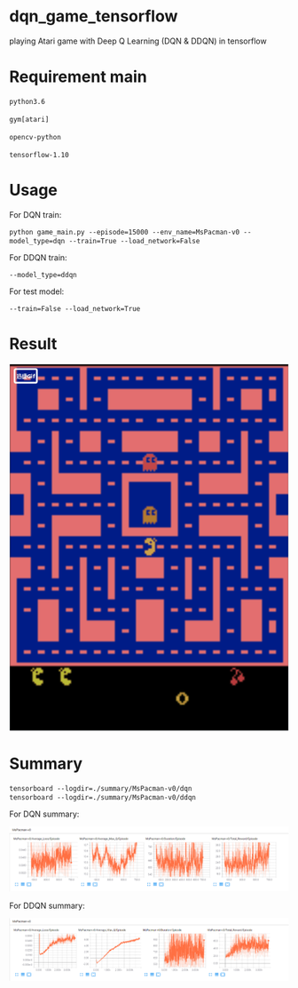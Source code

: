# dqn_game_tensorflow
playing Atari game with Deep Q Learning (DQN &amp; DDQN) in tensorflow
# Requirement main
	python3.6

	gym[atari]

	opencv-python

	tensorflow-1.10
# Usage
For DQN train:

	python game_main.py --episode=15000 --env_name=MsPacman-v0 --model_type=dqn --train=True --load_network=False

For DDQN train:

	--model_type=ddqn
	
For test model:
	
	--train=False --load_network=True
# Result
![game_test](https://github.com/demomagic/dqn_game_tensorflow/blob/master/img/img.gif)
# Summary
	tensorboard --logdir=./summary/MsPacman-v0/dqn
	tensorboard --logdir=./summary/MsPacman-v0/ddqn

For DQN summary:

![dqn_summary](https://github.com/demomagic/dqn_game_tensorflow/blob/master/img/dqn_summary.png)

For DDQN summary:

![ddqn_summary](https://github.com/demomagic/dqn_game_tensorflow/blob/master/img/ddqn_summary.png)
